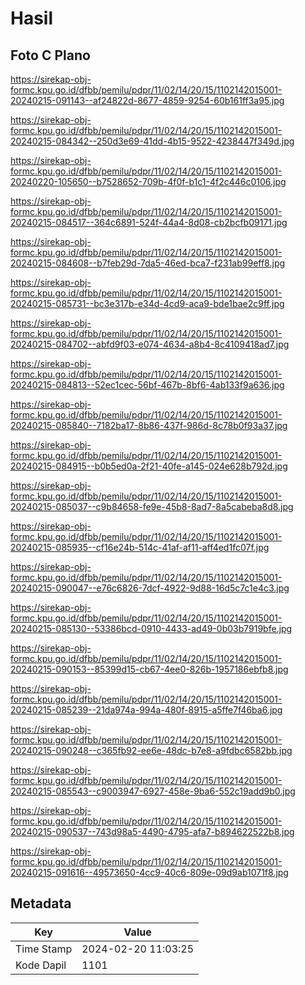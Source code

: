 # Hasil

## Foto C Plano

https://sirekap-obj-formc.kpu.go.id/dfbb/pemilu/pdpr/11/02/14/20/15/1102142015001-20240215-091143--af24822d-8677-4859-9254-60b161ff3a95.jpg

https://sirekap-obj-formc.kpu.go.id/dfbb/pemilu/pdpr/11/02/14/20/15/1102142015001-20240215-084342--250d3e69-41dd-4b15-9522-4238447f349d.jpg

https://sirekap-obj-formc.kpu.go.id/dfbb/pemilu/pdpr/11/02/14/20/15/1102142015001-20240220-105650--b7528652-709b-4f0f-b1c1-4f2c446c0106.jpg

https://sirekap-obj-formc.kpu.go.id/dfbb/pemilu/pdpr/11/02/14/20/15/1102142015001-20240215-084517--364c6891-524f-44a4-8d08-cb2bcfb09171.jpg

https://sirekap-obj-formc.kpu.go.id/dfbb/pemilu/pdpr/11/02/14/20/15/1102142015001-20240215-084608--b7feb29d-7da5-46ed-bca7-f231ab99eff8.jpg

https://sirekap-obj-formc.kpu.go.id/dfbb/pemilu/pdpr/11/02/14/20/15/1102142015001-20240215-085731--bc3e317b-e34d-4cd9-aca9-bde1bae2c9ff.jpg

https://sirekap-obj-formc.kpu.go.id/dfbb/pemilu/pdpr/11/02/14/20/15/1102142015001-20240215-084702--abfd9f03-e074-4634-a8b4-8c4109418ad7.jpg

https://sirekap-obj-formc.kpu.go.id/dfbb/pemilu/pdpr/11/02/14/20/15/1102142015001-20240215-084813--52ec1cec-56bf-467b-8bf6-4ab133f9a636.jpg

https://sirekap-obj-formc.kpu.go.id/dfbb/pemilu/pdpr/11/02/14/20/15/1102142015001-20240215-085840--7182ba17-8b86-437f-986d-8c78b0f93a37.jpg

https://sirekap-obj-formc.kpu.go.id/dfbb/pemilu/pdpr/11/02/14/20/15/1102142015001-20240215-084915--b0b5ed0a-2f21-40fe-a145-024e628b792d.jpg

https://sirekap-obj-formc.kpu.go.id/dfbb/pemilu/pdpr/11/02/14/20/15/1102142015001-20240215-085037--c9b84658-fe9e-45b8-8ad7-8a5cabeba8d8.jpg

https://sirekap-obj-formc.kpu.go.id/dfbb/pemilu/pdpr/11/02/14/20/15/1102142015001-20240215-085935--cf16e24b-514c-41af-af11-aff4ed1fc07f.jpg

https://sirekap-obj-formc.kpu.go.id/dfbb/pemilu/pdpr/11/02/14/20/15/1102142015001-20240215-090047--e76c6826-7dcf-4922-9d88-16d5c7c1e4c3.jpg

https://sirekap-obj-formc.kpu.go.id/dfbb/pemilu/pdpr/11/02/14/20/15/1102142015001-20240215-085130--53386bcd-0910-4433-ad49-0b03b7919bfe.jpg

https://sirekap-obj-formc.kpu.go.id/dfbb/pemilu/pdpr/11/02/14/20/15/1102142015001-20240215-090153--85399d15-cb67-4ee0-826b-1957186ebfb8.jpg

https://sirekap-obj-formc.kpu.go.id/dfbb/pemilu/pdpr/11/02/14/20/15/1102142015001-20240215-085239--21da974a-994a-480f-8915-a5ffe7f46ba6.jpg

https://sirekap-obj-formc.kpu.go.id/dfbb/pemilu/pdpr/11/02/14/20/15/1102142015001-20240215-090248--c365fb92-ee6e-48dc-b7e8-a9fdbc6582bb.jpg

https://sirekap-obj-formc.kpu.go.id/dfbb/pemilu/pdpr/11/02/14/20/15/1102142015001-20240215-085543--c9003947-6927-458e-9ba6-552c19add9b0.jpg

https://sirekap-obj-formc.kpu.go.id/dfbb/pemilu/pdpr/11/02/14/20/15/1102142015001-20240215-090537--743d98a5-4490-4795-afa7-b894622522b8.jpg

https://sirekap-obj-formc.kpu.go.id/dfbb/pemilu/pdpr/11/02/14/20/15/1102142015001-20240215-091616--49573650-4cc9-40c6-809e-09d9ab1071f8.jpg


## Metadata

| Key        | Value               |
| ---------- | ------------------- |
| Time Stamp | 2024-02-20 11:03:25 |
| Kode Dapil | 1101                |




